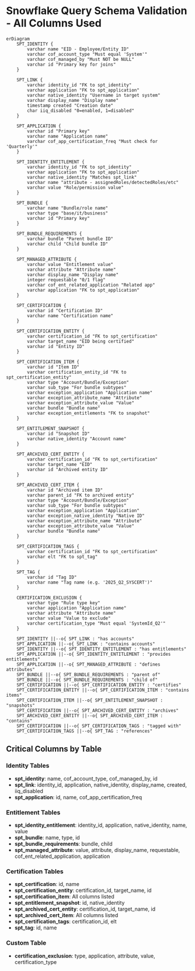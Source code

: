 # Snowflake Query Schema Validation - All Columns Used

```mermaid
erDiagram
    SPT_IDENTITY {
        varchar name "EID - Employee/Entity ID"
        varchar cof_account_type "Must equal 'System'"
        varchar cof_managed_by "Must NOT be NULL"
        varchar id "Primary key for joins"
    }

    SPT_LINK {
        varchar identity_id "FK to spt_identity"
        varchar application "FK to spt_application"
        varchar native_identity "Username in target system"
        varchar display_name "Display name"
        timestamp created "Creation date"
        char iiq_disabled "0=enabled, 1=disabled"
    }

    SPT_APPLICATION {
        varchar id "Primary key"
        varchar name "Application name"
        varchar cof_app_certification_freq "Must check for 'Quarterly'"
    }

    SPT_IDENTITY_ENTITLEMENT {
        varchar identity_id "FK to spt_identity"
        varchar application "FK to spt_application"
        varchar native_identity "Matches spt_link"
        varchar name "attribute - assignedRoles/detectedRoles/etc"
        varchar value "Role/permission value"
    }

    SPT_BUNDLE {
        varchar name "Bundle/role name"
        varchar type "base/it/business"
        varchar id "Primary key"
    }

    SPT_BUNDLE_REQUIREMENTS {
        varchar bundle "Parent bundle ID"
        varchar child "Child bundle ID"
    }

    SPT_MANAGED_ATTRIBUTE {
        varchar value "Entitlement value"
        varchar attribute "Attribute name"
        varchar display_name "Display name"
        integer requestable "0/1 flag"
        varchar cof_ent_related_application "Related app"
        varchar application "FK to spt_application"
    }

    SPT_CERTIFICATION {
        varchar id "Certification ID"
        varchar name "Certification name"
    }

    SPT_CERTIFICATION_ENTITY {
        varchar certification_id "FK to spt_certification"
        varchar target_name "EID being certified"
        varchar id "Entity ID"
    }

    SPT_CERTIFICATION_ITEM {
        varchar id "Item ID"
        varchar certification_entity_id "FK to spt_certification_entity"
        varchar type "Account/Bundle/Exception"
        varchar sub_type "For bundle subtypes"
        varchar exception_application "Application name"
        varchar exception_attribute_name "Attribute"
        varchar exception_attribute_value "Value"
        varchar bundle "Bundle name"
        varchar exception_entitlements "FK to snapshot"
    }

    SPT_ENTITLEMENT_SNAPSHOT {
        varchar id "Snapshot ID"
        varchar native_identity "Account name"
    }

    SPT_ARCHIVED_CERT_ENTITY {
        varchar certification_id "FK to spt_certification"
        varchar target_name "EID"
        varchar id "Archived entity ID"
    }

    SPT_ARCHIVED_CERT_ITEM {
        varchar id "Archived item ID"
        varchar parent_id "FK to archived entity"
        varchar type "Account/Bundle/Exception"
        varchar sub_type "For bundle subtypes"
        varchar exception_application "Application"
        varchar exception_native_identity "Native ID"
        varchar exception_attribute_name "Attribute"
        varchar exception_attribute_value "Value"
        varchar bundle "Bundle name"
    }

    SPT_CERTIFICATION_TAGS {
        varchar certification_id "FK to spt_certification"
        varchar elt "FK to spt_tag"
    }

    SPT_TAG {
        varchar id "Tag ID"
        varchar name "Tag name (e.g. '2025_Q2_SYSCERT')"
    }

    CERTIFICATION_EXCLUSION {
        varchar type "Rule type key"
        varchar application "Application name"
        varchar attribute "Attribute name"
        varchar value "Value to exclude"
        varchar certification_type "Must equal 'SystemId_Q2'"
    }

    SPT_IDENTITY ||--o{ SPT_LINK : "has accounts"
    SPT_APPLICATION ||--o{ SPT_LINK : "contains accounts"
    SPT_IDENTITY ||--o{ SPT_IDENTITY_ENTITLEMENT : "has entitlements"
    SPT_APPLICATION ||--o{ SPT_IDENTITY_ENTITLEMENT : "provides entitlements"
    SPT_APPLICATION ||--o{ SPT_MANAGED_ATTRIBUTE : "defines attributes"
    SPT_BUNDLE ||--o{ SPT_BUNDLE_REQUIREMENTS : "parent of"
    SPT_BUNDLE ||--o{ SPT_BUNDLE_REQUIREMENTS : "child of"
    SPT_CERTIFICATION ||--o{ SPT_CERTIFICATION_ENTITY : "certifies"
    SPT_CERTIFICATION_ENTITY ||--o{ SPT_CERTIFICATION_ITEM : "contains items"
    SPT_CERTIFICATION_ITEM ||--o{ SPT_ENTITLEMENT_SNAPSHOT : "snapshots"
    SPT_CERTIFICATION ||--o{ SPT_ARCHIVED_CERT_ENTITY : "archives"
    SPT_ARCHIVED_CERT_ENTITY ||--o{ SPT_ARCHIVED_CERT_ITEM : "contains"
    SPT_CERTIFICATION ||--o{ SPT_CERTIFICATION_TAGS : "tagged with"
    SPT_CERTIFICATION_TAGS ||--o{ SPT_TAG : "references"
```

## Critical Columns by Table

### Identity Tables
- **spt_identity**: name, cof_account_type, cof_managed_by, id
- **spt_link**: identity_id, application, native_identity, display_name, created, iiq_disabled
- **spt_application**: id, name, cof_app_certification_freq

### Entitlement Tables  
- **spt_identity_entitlement**: identity_id, application, native_identity, name, value
- **spt_bundle**: name, type, id
- **spt_bundle_requirements**: bundle, child
- **spt_managed_attribute**: value, attribute, display_name, requestable, cof_ent_related_application, application

### Certification Tables
- **spt_certification**: id, name
- **spt_certification_entity**: certification_id, target_name, id
- **spt_certification_item**: All columns listed
- **spt_entitlement_snapshot**: id, native_identity
- **spt_archived_cert_entity**: certification_id, target_name, id
- **spt_archived_cert_item**: All columns listed
- **spt_certification_tags**: certification_id, elt
- **spt_tag**: id, name

### Custom Table
- **certification_exclusion**: type, application, attribute, value, certification_type